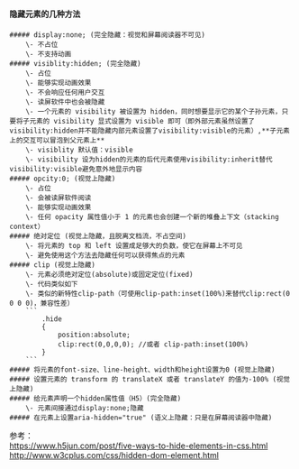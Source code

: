 #### 隐藏元素的几种方法
    ##### display:none; (完全隐藏：视觉和屏幕阅读器不可见)
        \- 不占位  
        \- 不支持动画
    ##### visiblity:hidden; (完全隐藏)
        \- 占位 
        \- 能够实现动画效果  
        \- 不会响应任何用户交互  
        \- 读屏软件中也会被隐藏  
        \- 一个元素的 visibility 被设置为 hidden，同时想要显示它的某个子孙元素，只要将子元素的 visibility 显式设置为 visible 即可（即外部元素虽然设置了visibility:hidden并不能隐藏内部元素设置了visibility:visible的元素）,**子元素上的交互可以冒泡到父元素上**  
        \- visiblity 默认值：visible  
        \- visibility 设为hidden的元素的后代元素使用visibility:inherit替代visibility:visible避免意外地显示内容
    ##### opcity:0; (视觉上隐藏)
        \- 占位 
        \- 会被读屏软件阅读
        \- 能够实现动画效果    
        \- 任何 opacity 属性值小于 1 的元素也会创建一个新的堆叠上下文（stacking context）
    ##### 绝对定位 (视觉上隐藏，且脱离文档流，不占空间)
        \- 将元素的 top 和 left 设置成足够大的负数，使它在屏幕上不可见  
        \- 避免使用这个方法去隐藏任何可以获得焦点的元素
    ##### clip (视觉上隐藏)
        \- 元素必须绝对定位(absolute)或固定定位(fixed)  
        \- 代码类似如下  
        \- 类似的新特性clip-path（可使用clip-path:inset(100%)来替代clip:rect(0 0 0 0)，兼容性差）
        ```
            .hide 
            {
                position:absolute;
                clip:rect(0,0,0,0); //或者 clip-path:inset(100%)
            }
        ```
    ##### 将元素的font-size、line-height、width和height设置为0 (视觉上隐藏)
    ##### 设置元素的 transform 的 translateX 或者 translateY 的值为-100% (视觉上隐藏)
    ##### 给元素声明一个hidden属性值（H5）(完全隐藏)
        \- 元素间接通过display:none;隐藏  
    ##### 在元素上设置aria-hidden="true" (语义上隐藏：只是在屏幕阅读器中隐藏)
参考：  
https://www.h5jun.com/post/five-ways-to-hide-elements-in-css.html  
http://www.w3cplus.com/css/hidden-dom-element.html